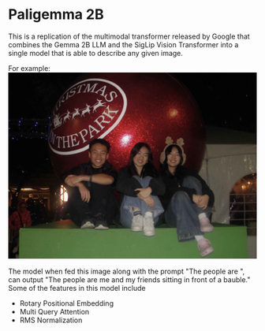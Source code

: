 # Paligemma 2B
This is a replication of the multimodal transformer released by Google that combines the Gemma 2B LLM and the SigLip Vision Transformer into a single model that is able to describe any given image. 

For example: ![](/paligemma/citpsweikles.jpg)

The model when fed this image along with the prompt "The people are ", can output "The people are me and my friends sitting in front of a bauble." 
Some of the features in this model include
- Rotary Positional Embedding
- Multi Query Attention
- RMS Normalization
